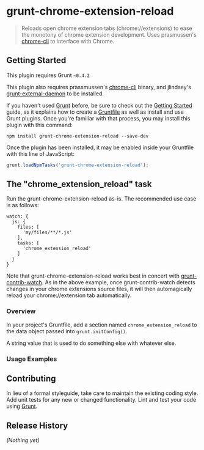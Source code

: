 # grunt-chrome-extension-reload

> Reloads open chrome extension tabs (chrome://extensions) to ease the monotony of chrome extension development. Uses prasmussen's [chrome-cli](https://github.com/prasmussen/chrome-cli) to interface with Chrome.

## Getting Started
This plugin requires Grunt `~0.4.2`

This plugin also requires prassmussen's [chrome-cli](https://github.com/prasmussen/chrome-cli) binary, and jlindsey's [grunt-external-daemon](https://github.com/jlindsey/grunt-external-daemon) to be installed.

If you haven't used [Grunt](http://gruntjs.com/) before, be sure to check out the [Getting Started](http://gruntjs.com/getting-started) guide, as it explains how to create a [Gruntfile](http://gruntjs.com/sample-gruntfile) as well as install and use Grunt plugins. Once you're familiar with that process, you may install this plugin with this command:

```shell
npm install grunt-chrome-extension-reload --save-dev
```

Once the plugin has been installed, it may be enabled inside your Gruntfile with this line of JavaScript:

```js
grunt.loadNpmTasks('grunt-chrome-extension-reload');
```

## The "chrome_extension_reload" task
Run the grunt-chrome-extension-reload as-is. The recommended use case is as follows:

    watch: {
      js: {
        files: [
          'my/files/**/*.js'
        ],
        tasks: [
          'chrome_extension_reload'
        ]
      }
    }

Note that grunt-chrome-extension-reload works best in concert with [grunt-contrib-watch](https://github.com/gruntjs/grunt-contrib-watch). As in the above example, once grunt-contrib-watch detects changes in your chrome extensions source files, it will then automagically reload your chrome://extension tab automatically.


### Overview
In your project's Gruntfile, add a section named `chrome_extension_reload` to the data object passed into `grunt.initConfig()`.

A string value that is used to do something else with whatever else.

### Usage Examples


## Contributing
In lieu of a formal styleguide, take care to maintain the existing coding style. Add unit tests for any new or changed functionality. Lint and test your code using [Grunt](http://gruntjs.com/).

## Release History
_(Nothing yet)_

